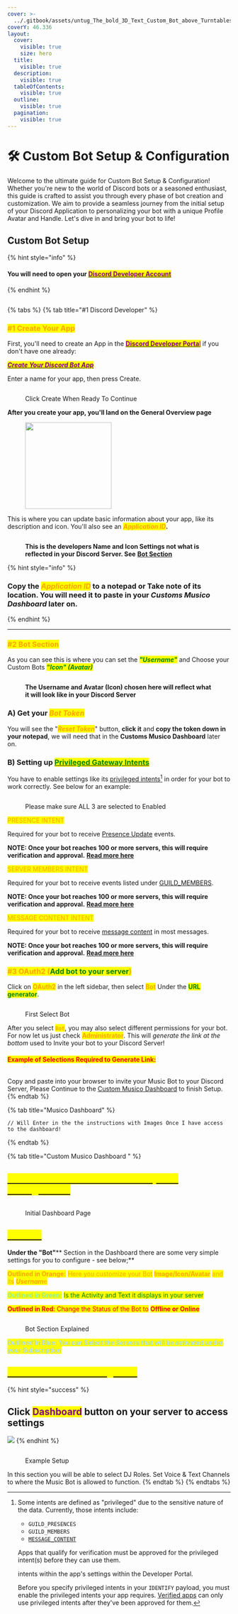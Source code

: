 ```yaml
---
cover: >-
  ../.gitbook/assets/untug_The_bold_3D_Text_Custom_Bot_above_Turntables__Stereo_equi_1c69e017-224b-4e0d-9261-8b20b8aa8d07.png
coverY: 46.336
layout:
  cover:
    visible: true
    size: hero
  title:
    visible: true
  description:
    visible: true
  tableOfContents:
    visible: true
  outline:
    visible: true
  pagination:
    visible: true
---
```


# 🛠️ Custom Bot Setup & Configuration

Welcome to the ultimate guide for Custom Bot Setup & Configuration! Whether you're new to the world of Discord bots or a seasoned enthusiast, this guide is crafted to assist you through every phase of bot creation and customization. We aim to provide a seamless journey from the initial setup of your Discord Application to personalizing your bot with a unique Profile Avatar and Handle. Let's dive in and bring your bot to life!

## Custom Bot Setup

{% hint style="info" %}
#### You will need to open your [<mark style="color:purple;">Discord Developer Account</mark> ](https://discord.com/developers/applications)
{% endhint %}

<div data-full-width="false">

<figure><img src="../.gitbook/assets/image (6).png" alt=""><figcaption></figcaption></figure>

</div>

{% tabs %}
{% tab title="#1 Discord Developer" %}
### <mark style="color:orange;">#1 Create Your App</mark>&#x20;

First, you'll need to create an App in the [<mark style="color:purple;">**Discord Developer Porta**</mark><mark style="color:purple;">l</mark>](https://discord.com/developers/applications) if you don't have one already:

[_<mark style="color:purple;">**Create Your Discord Bot App**</mark>_](https://discord.com/developers/applications?new\_application=true)

Enter a name for your app, then press Create.

<figure><img src="../.gitbook/assets/bot create.png" alt=""><figcaption><p>Click Create When Ready To Continue</p></figcaption></figure>

**After you create your app, you'll land on the General Overview page**&#x20;

<figure><img src="../.gitbook/assets/image.png" alt="" width="195"><figcaption></figcaption></figure>

This is where you can update basic information about your app, like its description and icon. You'll also see an _<mark style="color:orange;">**Application ID**</mark>_**.**&#x20;

<figure><img src="../.gitbook/assets/App_ID (2).png" alt=""><figcaption><p><strong>This is the developers Name and Icon Settings not what is reflected in your Discord Server. See</strong> <a href="custom-bot-setup-and-configuration.md#bot-section"><strong>Bot Section</strong></a></p></figcaption></figure>

{% hint style="info" %}
### Copy the _<mark style="color:orange;">Application ID</mark>_ to a notepad or Take note of its location. You will need it to paste in your _Customs Musico Dashboard_ later on.
{% endhint %}

***

### <mark style="color:orange;">#2 Bot Section</mark>&#x20;

As you can see this is where you can set the _<mark style="color:green;">**"Username"**</mark>_ and Choose your Custom Bots _<mark style="color:green;">**"Icon" (Avatar)**</mark>_

<figure><img src="../.gitbook/assets/image (1).png" alt=""><figcaption><p><strong>The Username and Avatar (Icon) chosen here will reflect what it will look like in your Discord Server</strong></p></figcaption></figure>

### A) Get your _<mark style="color:orange;">Bot Token</mark>_

You will see the "_<mark style="color:orange;">**Reset Token**</mark>_" button, **click it** and **copy the token down in your notepad**, we will need that in the **Customs Musico Dashboard** later on.

### B) Setting up [<mark style="color:green;">Privileged Gateway Intents</mark>](https://app.gitbook.com/s/nos3gD9Mtz0kmmiQGyLs/this-week/february)

You have to enable settings like its [privileged intents](#user-content-fn-1)[^1] in order for your bot to work correctly. See below for an example:&#x20;

<figure><img src="../.gitbook/assets/Gateway.png" alt=""><figcaption><p>Please make sure ALL 3 are selected to Enabled</p></figcaption></figure>

<mark style="color:orange;">PRESENCE INTENT</mark>

Required for your bot to receive [Presence Update](https://discord.com/developers/docs/topics/gateway#presence-update) events.

**NOTE: Once your bot reaches 100 or more servers, this will require verification and approval.** [**Read more here**](https://support.discord.com/hc/en-us/articles/360040720412)

<mark style="color:orange;">SERVER MEMBERS INTENT</mark>

Required for your bot to receive events listed under [GUILD\_MEMBERS](https://discord.com/developers/docs/topics/gateway#list-of-intents).

**NOTE: Once your bot reaches 100 or more servers, this will require verification and approval.** [**Read more here**](https://support.discord.com/hc/en-us/articles/360040720412)

<mark style="color:orange;">MESSAGE CONTENT INTENT</mark>

Required for your bot to receive [message content](https://support-dev.discord.com/hc/en-us/articles/4404772028055) in most messages.

**NOTE: Once your bot reaches 100 or more servers, this will require verification and approval.** [**Read more here**](https://support.discord.com/hc/en-us/articles/360040720412)

### <mark style="color:orange;">#3 OAuth2 (</mark><mark style="color:green;">Add bot to your server</mark><mark style="color:orange;">)</mark>

Click on <mark style="color:orange;">**OAuth2**</mark> in the left sidebar, then select <mark style="color:orange;">**Bot**</mark> Under the <mark style="color:green;">**URL generator**</mark>.

<figure><img src="../.gitbook/assets/Sect 1.png" alt=""><figcaption><p>First Select Bot </p></figcaption></figure>

&#x20;After you select <mark style="color:orange;">**`Bot`**</mark>, you may also select different permissions for your bot. For now let us just check <mark style="color:orange;">**Administrator**</mark>. This will _generate the link at the bottom_ used to Invite your bot to your Discord Server!

#### <mark style="color:red;">Example of Selections Required to Generate Link:</mark>

<figure><img src="../.gitbook/assets/Sect2 (1).png" alt=""><figcaption></figcaption></figure>

Copy and paste into your browser to invite your Music Bot to your Discord Server, Please Continue to the [Custom Musico Dashboard](custom-bot-setup-and-configuration.md#musico-dashboard-setup-and-configuration) to finish Setup.
{% endtab %}

{% tab title="Musico Dashboard" %}
```
// Will Enter in the the instructions with Images Once I have access to the dashboard!
```
{% endtab %}

{% tab title="Custom Musico Dashboard " %}
## [<mark style="color:yellow;background-color:yellow;">Custom Musico Dashboard Setup and Configuration</mark>](https://customs.musicobot.xyz/dashboard)

<figure><img src="../.gitbook/assets/image (2).png" alt=""><figcaption><p>Initial Dashboard Page</p></figcaption></figure>

## [<mark style="color:yellow;">Bot Tab</mark>](https://customs.musicobot.xyz/)

**Under the **<mark style="background-color:orange;">**"Bot"**</mark>** Section in the Dashboard there are some very simple settings for you to configure - see below;**

<mark style="color:orange;">**Outlined in Orange:**</mark> <mark style="color:orange;"></mark><mark style="color:orange;">Here you customize your Bot</mark> <mark style="color:orange;"></mark><mark style="color:orange;">**Image/Icon/Avatar**</mark> <mark style="color:orange;"></mark><mark style="color:orange;">and its</mark> <mark style="color:orange;"></mark>_<mark style="color:orange;">**Usernam**</mark>_<mark style="color:orange;">e</mark>

<mark style="color:lightgreen;">**Outlined in Green:**</mark>  <mark style="color:green;"></mark><mark style="color:green;">Is the Activity and Text it displays in your server</mark>

<mark style="color:red;">**Outlined in Red**</mark><mark style="color:red;">:  Change the Status of the Bot to</mark>  <mark style="color:red;"></mark><mark style="color:red;">**Offline or Online**</mark>

<figure><img src="../.gitbook/assets/Custom DashBoard.png" alt=""><figcaption><p>Bot Section Explained</p></figcaption></figure>

<mark style="color:lightblue;">**Outlined In Blue: You can Select the Servers that  will be activated under your Subscription**</mark>

## [<mark style="color:yellow;">Custom Musico Settings Tab</mark>](https://customs.musicobot.xyz/dashboard)

{% hint style="success" %}
## Click <mark style="color:purple;">Dashboard</mark> button on your server to access settings

![](<../.gitbook/assets/image (4).png>)&#x20;
{% endhint %}

<figure><img src="../.gitbook/assets/image (3).png" alt=""><figcaption><p>Example Setup</p></figcaption></figure>

In this section you will be able to select DJ Roles. Set Voice & Text Channels to where the Music Bot is allowed to function.
{% endtab %}
{% endtabs %}



[^1]: Some intents are defined as "privileged" due to the sensitive nature of the data. Currently, those intents include:

    * `GUILD_PRESENCES`
    * `GUILD_MEMBERS`
    * [`MESSAGE_CONTENT`](https://discord.com/developers/docs/topics/gateway#message-content-intent)

    Apps that qualify for verification must be approved for the privileged intent(s) before they can use them.&#x20;



    intents within the app's settings within the Developer Portal.

    Before you specify privileged intents in your `IDENTIFY` payload, you must enable the privileged intents your app requires. [Verified apps](https://support.discord.com/hc/en-us/articles/360040720412-Bot-Verification-and-Data-Whitelisting) can only use privileged intents after they've been approved for them.
